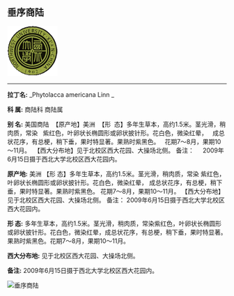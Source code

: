 ## 垂序商陆

![西北大学校园网络植物志](../JPG/nwu.gif)

---

**拉丁名:**  _Phytolacca americana Linn _

**科 属:** 商陆科 商陆属

**别 名:** 美国商陆
 【原产地】美洲
 【形  态】多年生草本，高约1.5米。茎光滑，稍肉质，常染
  紫红色，叶卵状长椭圆形或卵状披针形。花白色，微染红晕，
  成总状花序，有总梗，稍下垂，果时特显著。果熟时紫黑色。
  花期7～8月，果期10～11月。
 【西大分布地】见于北校区西大花园、大操场北侧。
备注：
    2009年6月15日摄于西北大学北校区西大花园内。


**原产地:** 美洲
【形 态】多年生草本，高约1.5米。茎光滑，稍肉质，常染
 紫红色，叶卵状长椭圆形或卵状披针形。花白色，微染红晕，
 成总状花序，有总梗，稍下垂，果时特显著。果熟时紫黑色。
 花期7～8月，果期10～11月。
【西大分布地】见于北校区西大花园、大操场北侧。
备注：
 2009年6月15日摄于西北大学北校区西大花园内。


**形  态:** 多年生草本，高约1.5米。茎光滑，稍肉质，常染紫红色，叶卵状长椭圆形或卵状披针形。花白色，微染红晕，成总状花序，有总梗，稍下垂，果时特显著。果熟时紫黑色。花期7～8月，果期10～11月。

**西大分布地:** 见于北校区西大花园、大操场北侧。

**备注:** 2009年6月15日摄于西北大学北校区西大花园内。

![垂序商陆]() 


